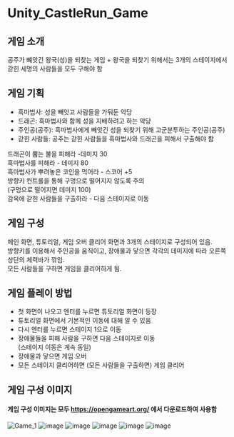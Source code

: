 # Unity_CastleRun_Game

## 게임 소개

공주가 뺴앗긴 왕국(성)을 되찾는 게임 + 왕국을 되찾기 위해서는 3개의 스테이지에서 갇힌 세명의 사람들을 모두 구해야 함

## 게임 기획

- 흑마법사: 성을 빼앗고 사람들을 가둬둔 악당
- 드래곤: 흑마법사와 함께 성을 지배하려고 하는 악당
- 주인공(공주): 흑마법사에게 빼앗긴 성을 되찾기 위해 고군분투하는 주인공(공주)
- 갇힌 사람들: 공주는 갇힌 사람들을 흑마법사와 드래곤을 피해서 구출해야 함

드래곤이 뿜는 불을 피해라 -데미지 30  
흑마법사를 피해라 - 데미지 80  
흑마법사가 뿌려놓은 코인을 먹어라 - 스코어 +5  
방향키 컨트롤을 통해 구멍으로 떨어지지 않도록 주의   
(구멍으로 떨어지면 데미지 100)   
감옥에 갇힌 사람들을 구출하라 - 다음 스테이지로 이동  

## 게임 구성

메인 화면, 튜토리얼, 게임 오버 클리어 화면과 3개의 스테이지로 구성되어 있음.  
방향키를 이용해서 주인공을 움직이고, 장애물과 닿으면 각각의 데미지에 따라 오른쪽 상단의 체력바가 깎임.  
모든 사람들을 구하면 게임을 클리어하게 됨.  

## 게임 플레이 방법
- 첫 화면이 나오고 엔터를 누르면 튜토리얼 화면이 등장
- 튜토리얼 화면에서 기본적인 이동에 대해 알 수 있음
- 다시 엔터를 누르면 스테이지 1으로 이동
- 장애물들을 피해 사람을 구하면 다음 스테이지로 이동  
  (스테이지 이동은 계속 동일)
- 장애물과 닿으면 게임 오버
- 모든 스테이지 클리어하면 (모든 사람들을 구출하면) 게임 클리어

## 게임 구성 이미지
#### 게임 구성 이미지는 모두 https://opengameart.org/ 에서 다운로드하여 사용함  
![Game_1](https://user-images.githubusercontent.com/68581876/126446935-a824bf00-8415-48d4-94ff-315b08d83cc1.png)
![image](https://user-images.githubusercontent.com/68581876/126447147-640531b6-b92a-45c7-a7fb-3e76e29eae19.png)
![image](https://user-images.githubusercontent.com/68581876/126447108-8a6777cd-8ad8-4ac5-b044-ac95f91d4808.png)
![image](https://user-images.githubusercontent.com/68581876/126447280-4e4e7e1e-2718-446a-87e5-865eea421ff2.png)
![image](https://user-images.githubusercontent.com/68581876/126447408-c0beb1ae-8b7b-42fa-a766-57bbfe24ecc2.png)
![image](https://user-images.githubusercontent.com/68581876/126447417-7332934e-67e9-4b70-8ce9-1835f13fd982.png)
